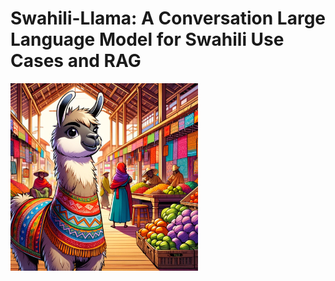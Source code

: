 # Swahili-Llama: A Conversation Large Language Model for Swahili Use Cases and RAG


<img src="info/swahili_llama.jpg" alt="Swahili LLaMA Image" width="300" height="auto">
